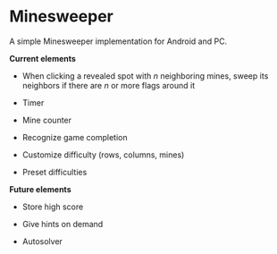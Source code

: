
# Minesweeper

A simple Minesweeper implementation for Android and PC.

**Current elements**

- When clicking a revealed spot with *n* neighboring mines, sweep its neighbors if there are *n* or more flags around it

- Timer

- Mine counter

- Recognize game completion

- Customize difficulty (rows, columns, mines)

- Preset difficulties

**Future elements**

- Store high score

- Give hints on demand

- Autosolver
